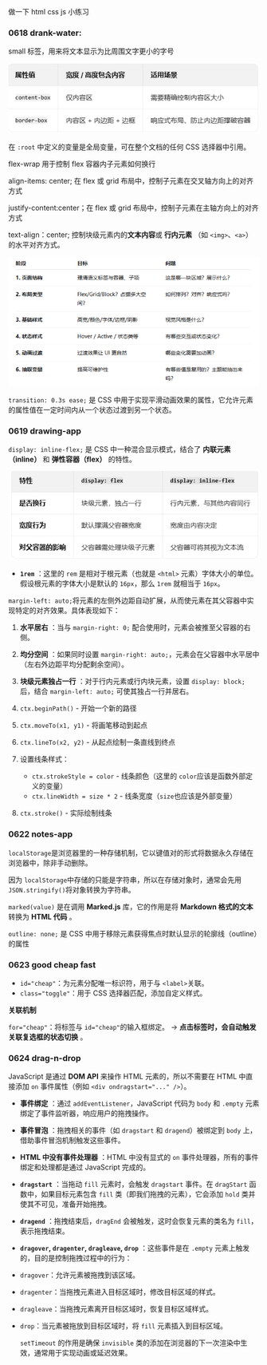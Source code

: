 做一下 html css js 小练习

### 0618 drank-water:

small 标签，用来将文本显示为比周围文字更小的字号

![1750214573940](image/readme/1750214573940.png)

在 `:root` 中定义的变量是全局变量，可在整个文档的任何 CSS 选择器中引用。

flex-wrap 用于控制 flex 容器内子元素如何换行

align-items: center; 在 flex 或 grid 布局中，控制子元素在交叉轴方向上的对齐方式

justify-content:center；在 flex 或 grid 布局中，控制子元素在主轴方向上的对齐方式

text-align：center; 控制块级元素内的**文本内容**或 **行内元素** （如 `<img>`、`<a>`）的水平对齐方式。

![1750218577014](image/readme/1750218577014.png)

`transition: 0.3s ease;` 是 CSS 中用于实现平滑动画效果的属性，它允许元素的属性值在一定时间内从一个状态过渡到另一个状态。

### 0619 drawing-app

`display: inline-flex;` 是 CSS 中一种混合显示模式，结合了 **内联元素（inline）** 和 **弹性容器（flex）** 的特性。

![1750342360633](image/readme/1750342360633.png)

- **`1rem`** ：这里的 `rem` 是相对于根元素（也就是 `<html>` 元素）字体大小的单位。假设根元素的字体大小是默认的 `16px`，那么 `1rem` 就相当于 `16px`。

`margin-left: auto;`将元素的左侧外边距自动扩展，从而使元素在其父容器中实现特定的对齐效果。具体表现如下：

1. **水平居右** ：当与 `margin-right: 0;` 配合使用时，元素会被推至父容器的右侧。
2. **均分空间** ：如果同时设置 `margin-right: auto;`，元素会在父容器中水平居中（左右外边距平均分配剩余空间）。
3. **块级元素独占一行** ：对于行内元素或行内块元素，设置 `display: block;` 后，结合 `margin-left: auto;` 可使其独占一行并居右。
4. `ctx.beginPath()` - 开始一个新的路径
5. `ctx.moveTo(x1, y1)` - 将画笔移动到起点
6. `ctx.lineTo(x2, y2)` - 从起点绘制一条直线到终点
7. 设置线条样式：

   - `ctx.strokeStyle = color` - 线条颜色（这里的 `color`应该是函数外部定义的变量）
   - `ctx.lineWidth = size * 2` - 线条宽度（`size`也应该是外部变量）

8. `ctx.stroke()` - 实际绘制线条

### 0622 notes-app

`localStorage`是浏览器里的一种存储机制，它以键值对的形式将数据永久存储在浏览器中，除非手动删除。

因为 `localStorage`中存储的只能是字符串，所以在存储对象时，通常会先用 `JSON.stringify()`将对象转换为字符串。

`marked(value)` 是在调用 **Marked.js** 库，它的作用是将 **Markdown 格式的文本**转换为 **HTML 代码** 。

`outline: none;` 是 CSS 中用于移除元素获得焦点时默认显示的轮廓线（outline）的属性

### 0623 good cheap fast

- `id="cheap"`：为元素分配唯一标识符，用于与 `<label>`关联。
- `class="toggle"`：用于 CSS 选择器匹配，添加自定义样式。

**关联机制**

`for="cheap"`：将标签与 `id="cheap"`的输入框绑定。
→ **点击标签时，会自动触发关联复选框的状态切换** 。

### 0624 drag-n-drop

JavaScript 是通过 **DOM API** 来操作 HTML 元素的，所以不需要在 HTML 中直接添加 `on` 事件属性（例如 `<div ondragstart="..." />`）。

- **事件绑定** ：通过 `addEventListener`，JavaScript 代码为 `body` 和 `.empty` 元素绑定了事件监听器，响应用户的拖拽操作。
- **事件冒泡** ：拖拽相关的事件（如 `dragstart` 和 `dragend`）被绑定到 `body` 上，借助事件冒泡机制触发这些事件。
- **HTML 中没有事件处理器** ：HTML 中没有显式的 `on` 事件处理器，所有的事件绑定和处理都是通过 JavaScript 完成的。
- **`dragstart`** ：当拖动 `fill` 元素时，会触发 `dragstart` 事件。在 `dragStart` 函数中，如果目标元素包含 `fill` 类（即我们拖拽的元素），它会添加 `hold` 类并使其不可见，准备开始拖拽。
- **`dragend`** ：拖拽结束后，`dragEnd` 会被触发，这时会恢复元素的类名为 `fill`，表示拖拽结束。
- **`dragover`, `dragenter`, `dragleave`, `drop`** ：这些事件是在 `.empty` 元素上触发的，目的是控制拖拽过程中的行为：
- `dragover`：允许元素被拖拽到该区域。
- `dragenter`：当拖拽元素进入目标区域时，修改目标区域的样式。
- `dragleave`：当拖拽元素离开目标区域时，恢复目标区域样式。
- `drop`：当元素被拖放到目标区域时，将 `fill` 元素插入到目标区域。

  `setTimeout` 的作用是确保 `invisible` 类的添加在浏览器的下一次渲染中生效，通常用于实现动画或延迟效果。

